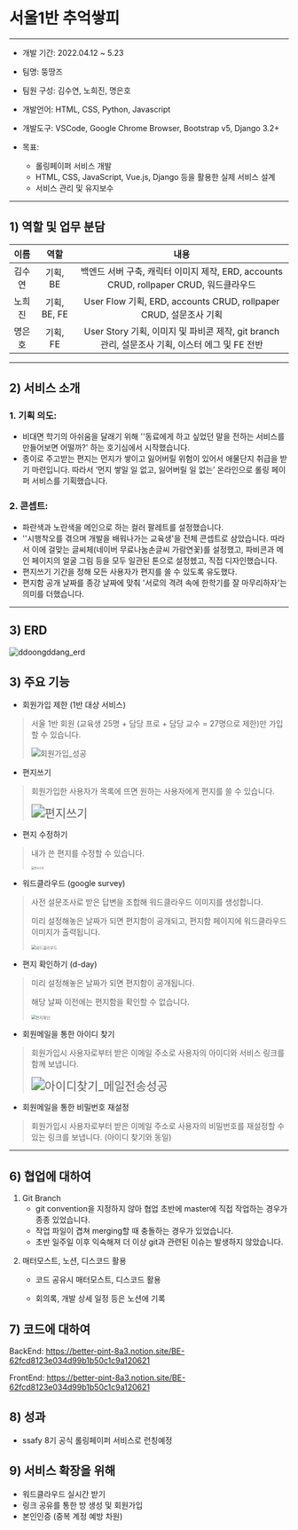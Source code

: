 # 서울1반 추억쌓피

---

- 개발 기간: 2022.04.12 ~ 5.23

- 팀명: 뚱땅즈

- 팀원 구성: 김수연, 노희진, 명은호

- 개발언어: HTML, CSS, Python, Javascript

- 개발도구: VSCode, Google Chrome Browser, Bootstrap v5, Django 3.2+

- 목표:

  -  롤링페이퍼 서비스 개발
  -  HTML, CSS, JavaScript, Vue.js, Django 등을 활용한 실제 서비스 설계 
  -  서비스 관리 및 유지보수
  
  

--------

## 1) 역할 및 업무 분담



|  이름  |     역할     |                             내용                             |
| :----: | :----------: | :----------------------------------------------------------: |
| 김수연 |   기획, BE   | 백엔드 서버 구축, 캐릭터 이미지 제작, ERD, accounts CRUD, rollpaper CRUD, 워드클라우드 |
| 노희진 | 기획, BE, FE | User Flow 기획, ERD, accounts CRUD, rollpaper CRUD, 설문조사 기획 |
| 명은호 |   기획, FE   | User Story 기획, 이미지 및 파비콘 제작, git branch 관리, 설문조사 기획, 이스터 에그 및 FE 전반 |

----



## 2) 서비스 소개

### 1. 기획 의도:

- 비대면 학기의 아쉬움을 달래기 위해 ''동료에게 하고 싶었던 말을 전하는 서비스를 만들어보면 어떨까?' 하는 호기심에서 시작했습니다.
- 종이로 주고받는 편지는 먼지가 쌓이고 잃어버릴 위험이 있어서 애물단지 취급을 받기 마련입니다. 따라서 ‘먼지 쌓일 일 없고, 잃어버릴 일 없는’ 온라인으로 롤링 페이퍼 서비스를 기획했습니다.

### 2. 콘셉트:

- 파란색과 노란색을 메인으로 하는 컬러 팔레트를 설정했습니다.
- ''시행착오를 겪으며 개발을 배워나가는 교육생'을 전체 콘셉트로 삼았습니다. 따라서 이에 걸맞는 글씨체(네이버 무료나눔손글씨 가람연꽃)를 설정했고, 파비콘과 메인 페이지의 얼굴 그림 등을 모두 일관된 톤으로 설정헸고, 직접 디자인했습니다.
- 편지쓰기 기간을 정해 모든 사용자가 편지를 쓸 수 있도록 유도했다.
- 편지함 공개 날짜를 종강 날짜에 맞춰 '서로의 격려 속에 한학기를 잘 마무리하자'는 의미를 더했습니다.



---------------------

## 3) ERD

![ddoongddang_erd](서울1반_추억쌓피_회고.assets/ddoongddang_erd.png)



## 3) 주요 기능

- 회원가입 제한 (1반 대상 서비스)

> 서울 1반 회원 (교육생 25명 + 담당 프로 + 담당 교수 = 27명으로 제한)만 가입할 수 있습니다.
>
> ![회원가입_성공](서울1반_추억쌓피_회고.assets/회원가입_성공-16551296968501.gif)



- 편지쓰기

> 회원가입한 사용자가 목록에 뜨면 원하는 사용자에게 편지를 쓸 수 있습니다. 
>
> <img src="서울1반_추억쌓피_회고.assets/편지쓰기.gif" alt="편지쓰기" style="zoom:150%;" />



- 편지 수정하기

> 내가 쓴 편지를 수정할 수 있습니다.
>
> <img src="서울1반_추억쌓피_회고.assets/편지수정.gif" alt="편지수정" style="zoom: 33%;" />

  

  

- 워드클라우드 (google survey)

> 사전 설문조사로 받은 답변을 조합해 워드클라우드 이미지를 생성합니다.
>
> 미리 설정해놓은 날짜가 되면 편지함이 공개되고, 편지함 페이지에 워드클라우드 이미지가 출력됩니다.
>
> <img src="서울1반_추억쌓피_회고.assets/워드클라우드.png" alt="워드클라우드" style="zoom:50%;" />



- 편지 확인하기 (d-day)

> 미리 설정해놓은 날짜가 되면 편지함이 공개됩니다.
>
> 해당 날짜 이전에는 편지함을 확인할 수 없습니다.
>
> <img src="서울1반_추억쌓피_회고.assets/편지확인.gif" alt="편지확인" style="zoom: 50%;" />

  

- 회원메일을 통한 아이디 찾기

> 회원가입시 사용자로부터 받은 이메일 주소로 사용자의 아이디와 서비스 링크를 함께 보냅니다.
>
> <img src="서울1반_추억쌓피_회고.assets/아이디찾기_메일전송성공.gif" alt="아이디찾기_메일전송성공" style="zoom:150%;" />

  

- 회원메일을 통한 비밀번호 재설정

>  회원가입시 사용자로부터 받은 이메일 주소로 사용자의 비밀번호를 재설정할 수 있는 링크를 보냅니다. (아이디 찾기와 동일)



----------



## 6) 협업에 대하여

1) Git Branch
   - git convention을 지정하지 않아 협업 초반에 master에 직접 작업하는 경우가 종종 있었습니다.
   - 작업 파일이 겹쳐 merging할 때 충돌하는 경우가 있었습니다.
   - 초반 일주일 이후 익숙해져 더 이상 git과 관련된 이슈는 발생하지 않았습니다.

2. 매터모스트, 노션, 디스코드 활용
   - 코드 공유시 매터모스트, 디스코드 활용
   
   - 회의록, 개발 상세 일정 등은 노션에 기록
   
     

## 7) 코드에 대하여

BackEnd: https://better-pint-8a3.notion.site/BE-62fcd8123e034d99b1b50c1c9a120621

FrontEnd: https://better-pint-8a3.notion.site/BE-62fcd8123e034d99b1b50c1c9a120621



## 8) 성과

- ssafy 8기 공식 롤링페이퍼 서비스로 런칭예정



## 9) 서비스 확장을 위해

- 워드클라우드 실시간 받기
- 링크 공유를 통한 방 생성 및 회원가입
- 본인인증 (중복 계정 예방 차원)




